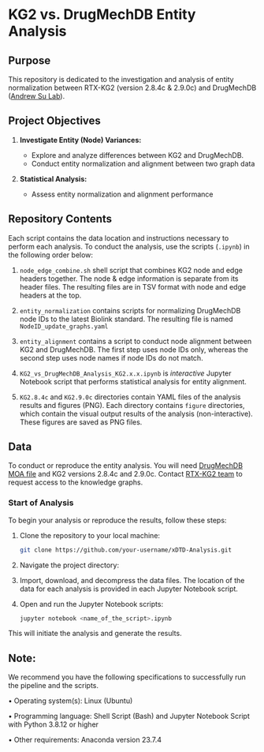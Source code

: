 # KG2 vs. DrugMechDB Entity Analysis

## Purpose

This repository is dedicated to the investigation and analysis of entity normalization between RTX-KG2 (version 2.8.4c & 2.9.0c) and DrugMechDB ([Andrew Su Lab](https://github.com/SuLab/DrugMechDB)). 

## Project Objectives

1. **Investigate Entity (Node) Variances:**
   - Explore and analyze differences between KG2 and DrugMechDB.
   - Conduct entity normalization and alignment between two graph data
   
2. **Statistical Analysis:**
   - Assess entity normalization and alignment performance

## Repository Contents
Each script contains the data location and instructions necessary to perform each analysis. To conduct the analysis, use the scripts (`.ipynb`) in the following order below:

1. `node_edge_combine.sh` shell script that combines KG2 node and edge headers together. The node & edge information is separate from its header files. The resulting files are in TSV format with node and edge headers at the top. 

2. `entity_normalization` contains scripts for normalizing DrugMechDB node IDs to the latest Biolink standard. The resulting file is named `NodeID_update_graphs.yaml`

3. `entity_alignment` contains a script to conduct node alignment between KG2 and DrugMechDB. The first step uses node IDs only, whereas the second step uses node names if node IDs do not match.

4. `KG2_vs_DrugMechDB_Analysis_KG2.x.x.ipynb` is *interactive* Jupyter Notebook script that performs statistical analysis for entity alignment.

5. `KG2.8.4c` and `KG2.9.0c` directories contain YAML files of the analysis results and figures (PNG). Each directory contains `figure` directories, which contain the visual output results of the analysis (non-interactive). These figures are saved as PNG files.

## Data
To conduct or reproduce the entity analysis. You will need [DrugMechDB MOA file](https://github.com/SuLab/DrugMechDB/blob/main/indication_paths.yaml) and KG2 versions 2.8.4c and 2.9.0c. Contact [RTX-KG2 team](https://github.com/RTXTeam/RTX) to request access to the knowledge graphs.



### Start of Analysis
To begin your analysis or reproduce the results, follow these steps:

1. Clone the repository to your local machine:

   ```bash
   git clone https://github.com/your-username/xDTD-Analysis.git

2. Navigate the project directory:

3. Import, download, and decompress the data files. The location of the data for each analysis is provided in each Jupyter Notebook script.

4. Open and run the Jupyter Notebook scripts:
   ```bash
   jupyter notebook <name_of_the_script>.ipynb
   ```
This will initiate the analysis and generate the results.

## Note: ##

We recommend you have the following specifications to successfully run the pipeline and the scripts.

• Operating system(s): Linux (Ubuntu)

• Programming language: Shell Script (Bash) and Jupyter Notebook Script with Python 3.8.12 or higher

• Other requirements: Anaconda version 23.7.4
